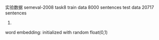 实验数据 semeval-2008 task8
train data 8000 sentences
test data 20717 sentences


1.
word embedding: initialized with random float(0,1)
